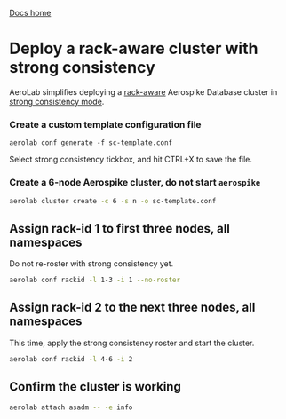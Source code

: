 [Docs home](../../../README.md)

# Deploy a rack-aware cluster with strong consistency


AeroLab simplifies deploying a [rack-aware](https://aerospike.com/docs/server/reference/configuration?search=rack-id&context=namespace&version=all#namespace__rack-id)
Aerospike Database cluster in [strong consistency mode](https://aerospike.com/docs/server/reference/configuration?search=strong-consistency&context=namespace&version=all).

### Create a custom template configuration file

```
aerolab conf generate -f sc-template.conf
```

Select strong consistency tickbox, and hit CTRL+X to save the file.

### Create a 6-node Aerospike cluster, do not start `aerospike`

```bash
aerolab cluster create -c 6 -s n -o sc-template.conf
```

## Assign rack-id 1 to first three nodes, all namespaces

Do not re-roster with strong consistency yet.

```bash
aerolab conf rackid -l 1-3 -i 1 --no-roster
```

## Assign rack-id 2 to the next three nodes, all namespaces

This time, apply the strong consistency roster and start the cluster.

```bash
aerolab conf rackid -l 4-6 -i 2
```

## Confirm the cluster is working

```bash
aerolab attach asadm -- -e info
```
